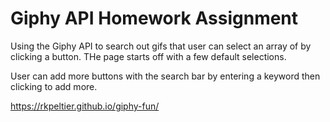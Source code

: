 # Giphy API Homework Assignment

Using the Giphy API to search out gifs that user can select an array of by clicking a button. THe page starts off with a few default selections.

User can add more buttons with the search bar by entering a keyword then clicking to add more.

https://rkpeltier.github.io/giphy-fun/
